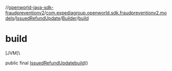 //[openworld-java-sdk-fraudpreventionv2](../../../../index.md)/[com.expediagroup.openworld.sdk.fraudpreventionv2.models](../../index.md)/[IssuedRefundUpdate](../index.md)/[Builder](index.md)/[build](build.md)

# build

[JVM]\

public final [IssuedRefundUpdate](../index.md)[build](build.md)()
